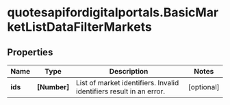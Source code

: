 # quotesapifordigitalportals.BasicMarketListDataFilterMarkets

## Properties

Name | Type | Description | Notes
------------ | ------------- | ------------- | -------------
**ids** | **[Number]** | List of market identifiers. Invalid identifiers result in an error. | [optional] 


